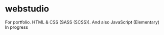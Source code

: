 # webstudio
For portfolio. HTML &amp; CSS (SASS (SCSS)). And also JavaScript (Elementary)
In progress
